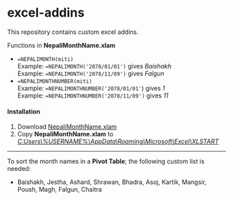# excel-addins

This repository contains custom excel addins.

Functions in **NepaliMonthName.xlam** <br>
- `=NEPALIMONTH(miti)`<br>
  Example: `=NEPALIMONTH('2078/01/01')` gives *Baishakh*<br>
  Example: `=NEPALIMONTH('2078/11/09')` gives *Falgun*
- `=NEPALIMONTHNUMBER(miti)`<br>
  Example: `=NEPALIMONTHNUMBER('2078/01/01'`) gives *1*<br>
  Example: `=NEPALIMONTHNUMBER('2078/11/09')` gives *11*
  

#### Installation
1. Download <a href="https://github.com/pbhattarai2017/excel-addins/raw/main/NepaliMonthNames.xlam" target="_blank" download>NepaliMonthName.xlam</a>
2. Copy **NepaliMonthName.xlam** to <a href="C:\Users\admin\AppData\Roaming\Microsoft\Excel\XLSTART">*C:Users\\%USERNAME%\AppData\Roaming\Microsoft\Excel\XLSTART*</a>

---

To sort the month names in a **Pivot Table**; the following custom list is needed:

* Baishakh, Jestha, Ashard, Shrawan, Bhadra, Asoj, Kartik, Mangsir, Poush, Magh, Falgun, Chaitra
